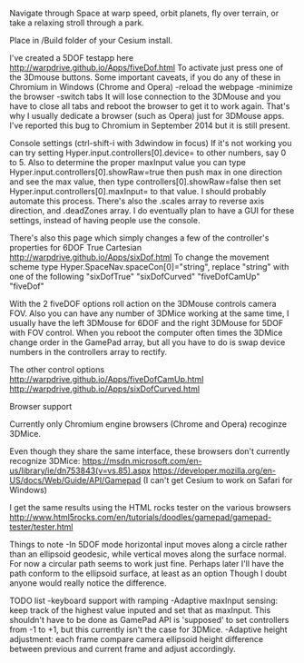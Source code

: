 Navigate through Space at warp speed, orbit planets, fly over terrain, or take a relaxing stroll through a park.

Place in /Build folder of your Cesium install.

I've created a 5DOF testapp here http://warpdrive.github.io/Apps/fiveDof.html To activate just press one of the 3Dmouse buttons. Some important caveats, if you do any of these in Chromium in Windows (Chrome and Opera)
-reload the webpage
-minimize the browser 
-switch tabs 
It will lose connection to the 3DMouse and you have to close all tabs and reboot the browser to get it to work again. That's why I usually dedicate a browser (such as Opera) just for 3DMouse apps. I've reported this bug to Chromium in September 2014 but it is still present.

Console settings (ctrl-shift-i with 3dwindow in focus) If it's not working you can try setting Hyper.input.controllers[0].device= to other numbers, say 0 to 5. Also to determine the proper maxInput value you can type Hyper.input.controllers[0].showRaw=true then push max in one direction and see the max value, then type controllers[0].showRaw=false then set Hyper.input.controllers[0].maxInput= to that value. I should probably automate this process. There's also the .scales array to reverse axis direction, and .deadZones array. I do eventually plan to have a GUI for these settings, instead of having people use the console.

There's also this page which simply changes a few of the controller's properties for 6DOF True Cartesian http://warpdrive.github.io/Apps/sixDof.html To change the movement scheme type Hyper.SpaceNav.spaceCon[0]="string", replace "string" with one of the following "sixDofTrue" "sixDofCurved" "fiveDofCamUp" "fiveDof"

With the 2 fiveDOF options roll action on the 3DMouse controls camera FOV. Also you can have any number of 3DMice working at the same time, I usually have the left 3DMouse for 6DOF and the right 3DMouse for 5DOF with FOV control. When you reboot the computer often times the 3DMice change order in the GamePad array, but all you have to do is swap device numbers in the controllers array to rectify.

The other control options
http://warpdrive.github.io/Apps/fiveDofCamUp.html
http://warpdrive.github.io/Apps/sixDofCurved.html

Browser support

Currently only Chromium engine browsers (Chrome and Opera) recoginze 3DMice.

Even though they share the same interface, these browsers don't currently recognize 3DMice: https://msdn.microsoft.com/en-us/library/ie/dn753843(v=vs.85).aspx https://developer.mozilla.org/en-US/docs/Web/Guide/API/Gamepad (I can't get Cesium to work on Safari for Windows)

I get the same results using the HTML rocks tester on the various browsers http://www.html5rocks.com/en/tutorials/doodles/gamepad/gamepad-tester/tester.html

Things to note
-In 5DOF mode horizontal input moves along a circle rather than an ellipsoid geodesic, while vertical moves along the surface normal. For now a circular path seems to work just fine. Perhaps later I'll have the path conform to the ellipsoid surface, at least as an option Though I doubt anyone would really notice the difference.

TODO list
-keyboard support with ramping
-Adaptive maxInput sensing: keep track of the highest value inputed and set that as maxInput. This shouldn't have to be done as GamePad API is 'supposed' to set controllers from -1 to +1, but this currently isn't the case for 3DMice.
-Adaptive height adjustment: each frame compare camera ellipsoid height difference between previous and current frame and adjust accordingly.

